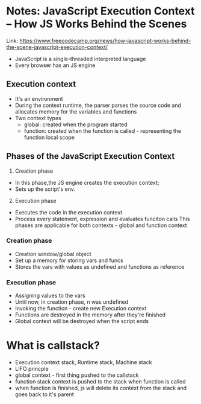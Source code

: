 # Notes: JavaScript Execution Context – How JS Works Behind the Scenes
Link: https://www.freecodecamp.org/news/how-javascript-works-behind-the-scene-javascript-execution-context/

- JavaScript is a single-threaded interpreted language
- Every browser has an JS engine

## Execution context
- It's an environment
- During the context runtime, the parser parses the source code and allocates memory for the variables and functions
- Two context types
	- global: created when the program started
	- function: created when the function is called - representing the function local scope

## Phases of the JavaScript Execution Context
1. Creation phase
- In this phase,the JS engine creates the execution context;
- Sets up the script's env.
2. Execution phase
- Executes the code in the execution context
- Process every statement, expression and evaluates funciton calls
This phases are applicable for both contexts - global and function context

### Creation phase
- Creation window/global object
- Set up a memory for storing vars and funcs
- Stores the vars with values as undefined and functions as reference

### Execution phase
- Assigning values to the vars
- Until now, in creation phase, n was undefined
- Invoking the function - create new Execution context
- Functions are destroyed in the memory after they're finished
- Global context will be destroyed when the script ends

# What is callstack?
- Execution context stack, Runtime stack, Machine stack
- LIFO princple
- global context - first thing pushed to the callstack
- function stack context is pushed to the stack when function is called
- when function is finished, js will delete its context from the stack and goes back to it's parent
